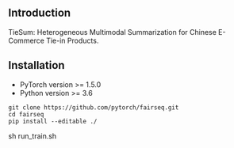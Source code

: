## Introduction

TieSum: Heterogeneous Multimodal Summarization for Chinese E-Commerce Tie-in Products.

## Installation

- PyTorch version >= 1.5.0
- Python version >= 3.6    

```
git clone https://github.com/pytorch/fairseq.git
cd fairseq 
pip install --editable ./
```
sh run_train.sh
